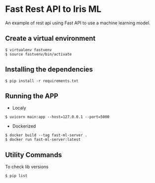 # Fast Rest API to Iris ML
An example of rest api using Fast API to use a machine learning model.

## Create a virtual environment
```
$ virtualenv fastvenv
$ source fastvenv/bin/activate
```

## Installing the dependencies
```
$ pip install -r requirements.txt
```

## Running the APP
- Localy
```
$ uvicorn main:app --host=127.0.0.1 --port=5000
```
- Dockerized
```
$ docker build --tag fast-ml-server .
$ docker run fast-ml-server:latest
```

## Utility Commands
To check lib versions
```
$ pip list
```
